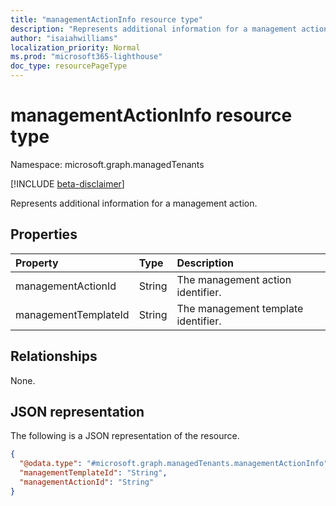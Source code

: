 ```yaml
---
title: "managementActionInfo resource type"
description: "Represents additional information for a management action."
author: "isaiahwilliams"
localization_priority: Normal
ms.prod: "microsoft365-lighthouse"
doc_type: resourcePageType
---
```


# managementActionInfo resource type

Namespace: microsoft.graph.managedTenants

[!INCLUDE [beta-disclaimer](../../includes/beta-disclaimer.md)]

Represents additional information for a management action.

## Properties

|Property|Type|Description|
|:---|:---|:---|
|managementActionId|String|The management action identifier.|
|managementTemplateId|String|The management template identifier.|

## Relationships
None.

## JSON representation
The following is a JSON representation of the resource.
<!-- {
  "blockType": "resource",
  "@odata.type": "microsoft.graph.managedTenants.managementActionInfo"
}
-->
``` json
{
  "@odata.type": "#microsoft.graph.managedTenants.managementActionInfo",
  "managementTemplateId": "String",
  "managementActionId": "String"
}
```
